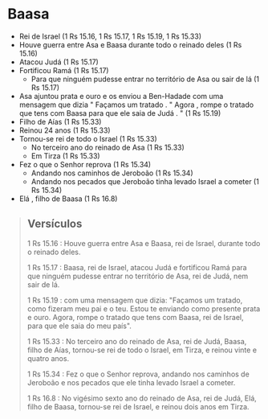 # Baasa
- Rei de Israel (1 Rs 15.16, 1 Rs 15.17, 1 Rs 15.19, 1 Rs 15.33)
- Houve guerra entre Asa e Baasa durante todo o reinado deles (1 Rs 15.16)
- Atacou Judá (1 Rs 15.17)
- Fortificou Ramá (1 Rs 15.17)
  - Para que ninguém pudesse entrar no território de Asa ou sair de lá (1 Rs 15.17)
- Asa ajuntou prata e ouro e os enviou a Ben-Hadade com uma mensagem que dizia " Façamos um tratado . " Agora , rompe o tratado que tens com Baasa para que ele saia de Judá . " (1 Rs 15.19)
- Filho de Aías (1 Rs 15.33)
- Reinou 24 anos (1 Rs 15.33)
- Tornou-se rei de todo o Israel (1 Rs 15.33)
  - No terceiro ano do reinado de Asa (1 Rs 15.33)
  - Em Tirza (1 Rs 15.33)
- Fez o que o Senhor reprova (1 Rs 15.34)
  - Andando nos caminhos de Jeroboão (1 Rs 15.34)
  - Andando nos pecados que Jeroboão tinha levado Israel a cometer (1 Rs 15.34)
- Elá , filho de Baasa (1 Rs 16.8)

> ## Versículos
> 1 Rs 15.16 : Houve guerra entre Asa e Baasa, rei de Israel, durante todo o reinado deles.
>
> 1 Rs 15.17 : Baasa, rei de Israel, atacou Judá e fortificou Ramá para que ninguém pudesse entrar no território de Asa, rei de Judá, nem sair de lá.
>
> 1 Rs 15.19 : com uma mensagem que dizia: "Façamos um tratado, como fizeram meu pai e o teu. Estou te enviando como presente prata e ouro. Agora, rompe o tratado que tens com Baasa, rei de Israel, para que ele saia do meu país".
>
> 1 Rs 15.33 : No terceiro ano do reinado de Asa, rei de Judá, Baasa, filho de Aías, tornou-se rei de todo o Israel, em Tirza, e reinou vinte e quatro anos.
>
> 1 Rs 15.34 : Fez o que o Senhor reprova, andando nos caminhos de Jeroboão e nos pecados que ele tinha levado Israel a cometer.
>
> 1 Rs 16.8 : No vigésimo sexto ano do reinado de Asa, rei de Judá, Elá, filho de Baasa, tornou-se rei de Israel, e reinou dois anos em Tirza.
